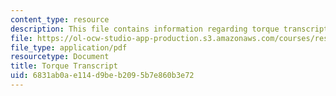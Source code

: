 ```yaml
---
content_type: resource
description: This file contains information regarding torque transcript.
file: https://ol-ocw-studio-app-production.s3.amazonaws.com/courses/res-tll-004-stem-concept-videos-fall-2013/6831ab0ae114d9beb2095b7e860b3e72_MITRES_TLL-004F13_Torque.pdf
file_type: application/pdf
resourcetype: Document
title: Torque Transcript
uid: 6831ab0a-e114-d9be-b209-5b7e860b3e72
---
```

